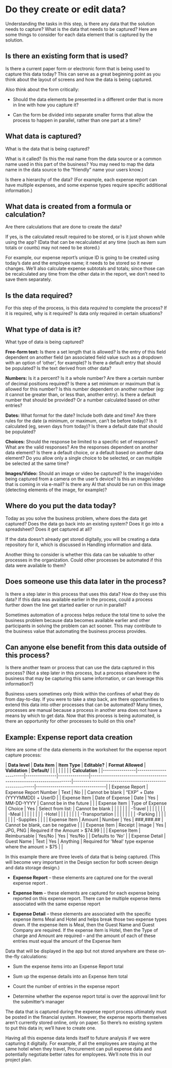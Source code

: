 Do they create or edit data?
============================

Understanding the tasks in this step, is there any data that the solution needs
to capture? What is the data that needs to be captured? Here are some things to
consider for each data element that is captured by the solution.

Is there an existing form that is used?
---------------------------------------

Is there a current paper form or electronic form that is being used to capture
this data today? This can serve as a great beginning point as you think about
the layout of screens and how the data is being captured.

Also think about the form critically:

-   Should the data elements be presented in a different order that is more in
    line with how you capture it?

-   Can the form be divided into separate smaller forms that allow the process
    to happen in parallel, rather than one part at a time?

What data is captured? 
-----------------------

What is the data that is being captured?

What is it called? (Is this the real name from the data source or a common name
used in this part of the business? You may need to map the data name in the data
source to the “friendly” name your users know.)

Is there a hierarchy of the data? (For example, each expense report can have
multiple expenses, and some expense types require specific additional
information.)

What data is created from a formula or calculation?
---------------------------------------------------

Are there calculations that are done to create the data?

If yes, is the calculated result required to be stored, or is it just shown
while using the app? (Data that can be recalculated at any time (such as item
sum totals or counts) may not need to be stored.)

For example, our expense report’s unique ID is going to be created using today’s
date and the employee name; it needs to be stored so it never changes. We’ll
also calculate expense subtotals and totals; since those can be recalculated any
time from the other data in the report, we don’t need to save them separately.

Is the data required?
---------------------

For this step of the process, is this data *required* to complete the process?
If it is required, why is it required? Is data only required in certain
situations?

What type of data is it?
------------------------

What type of data is being captured?

**Free-form text:** Is there a set length that is allowed? Is the entry of this
field dependent on another field (an associated field value such as a dropdown
with an option of ‘other’, for example)? Is there a default entry that should be
populated? Is the text derived from other data?

**Numbers:** Is it a percent? Is it a whole number? Are there a certain number
of decimal positions required? Is there a set minimum or maximum that is allowed
for this number? Is this number dependent on another number (eg: it cannot be
greater than, or less than, another entry). Is there a default number that
should be provided? Or a number calculated based on other entries?

**Dates:** What format for the date? Include both date and time? Are there rules
for the date (a minimum, or maximum, can’t be before today)? Is it calculated
(eg, seven days from today)? Is there a default date that should be populated?

**Choices:** Should the response be limited to a specific set of responses? What
are the valid responses? Are the responses dependent on another data element? Is
there a default choice, or a default based on another data element? Do you allow
only a single choice to be selected, or can multiple be selected at the same
time?

**Images/Video:** Should an image or video be captured? Is the image/video being
captured from a camera on the user’s device? Is this an image/video that is
coming in via e-mail? Is there any AI that should be run on this image
(detecting elements of the image, for example)?

Where do you put the data today?
-------------------------------

Today as you solve the business problem, where does the data get captured? Does
the data go back into an existing system? Does it go into a spreadsheet? Does it
get captured at all?

If the data doesn’t already get stored digitally, you will be creating a data
repository for it, which is discussed in Handling information and data.

Another thing to consider is whether this data can be valuable to other
processes in the organization. Could other processes be automated if this data
were available to them?

Does someone use this data later in the process?
------------------------------------------------

Is there a step later in this process that uses this data? How do they use this
data? If this data was available earlier in the process, could a process further
down the line get started earlier or run in parallel?

Sometimes automation of a process helps reduce the total time to solve the
business problem because data becomes available earlier and other participants
in solving the problem can act sooner. This may contribute to the business value
that automating the business process provides.

Can anyone else benefit from this data outside of this process? 
----------------------------------------------------------------

Is there another team or process that can use the data captured in this process?
(Not a step later in this process, but a process elsewhere in the business that
may be capturing this same information, or can leverage this information?)

Business users sometimes only think within the confines of what they do from
day-to-day. If you were to take a step back, are there opportunities to extend
this data into other processes that can be automated? Many times, processes are
manual because a process in another area does not have a means by which to get
data. Now that this process is being automated, is there an opportunity for
other processes to build on this one?

Example: Expense report data creation
-------------------------------------

Here are some of the data elements in the worksheet for the expense report
capture process:

| **Data level** | **Data item**         | **Item Type** | **Editable?** | **Format Allowed**                                                  | **Validation**                                            | **Default/**                     |
|                |                       |               |               |                                                                     |                                                           | **Calculation**                  |
|----------------|-----------------------|---------------|---------------|---------------------------------------------------------------------|-----------------------------------------------------------|----------------------------------|
| Expense Report | Expense Report Number | Text          | No            |                                                                     | Cannot be blank                                           | “EXP” + Date (YYYYMMDD) + UserID |
| Expense Item   | Date of Expense       | Date          | Yes           | MM-DD-YYYY                                                          | Cannot be in the future                                   |                                  |
| Expense Item   | Type of Expense       | Choice        | Yes           | Select from list:                                                   | Cannot be blank                                           |                                  |
|                |                       |               |               | -Travel                                                             |                                                           |                                  |
|                |                       |               |               | -Meal                                                               |                                                           |                                  |
|                |                       |               |               | -Hotel                                                              |                                                           |                                  |
|                |                       |               |               | -Transportation                                                     |                                                           |                                  |
|                |                       |               |               | -Parking                                                            |                                                           |                                  |
|                |                       |               |               | -Supplies                                                           |                                                           |                                  |
| Expense Item   | Amount                | Number        | Yes           | \#\#\#,\#\#\#.\#\#                                                  | Cannot be blank, can be negative                          |                                  |
| Expense Item   | Receipt               | Image         | Yes           | JPG, PNG                                                            | Required if the Amount \> \$74.99                         |                                  |
| Expense Item   | Reimbursable          | Yes/No        | Yes           | Yes/No                                                              |                                                           | Defaults to 'No'                 |
| Expense Detail | Guest Name            | Text          | Yes           | Anything                                                            | Required for 'Meal' type expense where the amount \> \$75 |                                  |

In this example there are three levels of data that is being captured. (This
will become very important in the Design section for both screen design and data
storage design.)

-   **Expense Report** – these elements are captured one for the overall expense
    report .

-   **Expense Item** – these elements are captured for each expense being
    reported on this expense report. There can be multiple expense items
    associated with the same expense report

-   **Expense Detail** – these elements are associated with the specific expense
    items Meal and Hotel and helps break those two expense types down. If the
    expense item is Meal, then the Guest Name and Guest Company are required. If
    the expense item is Hotel, then the Type of charge and Amount are required –
    and the amount of each of these entries must equal the amount of the Expense
    Item

Data that will be displayed in the app but not stored anywhere are these
on-the-fly calculations:

-   Sum the expense items into an Expense Report total

-   Sum up the expense details into an Expense Item total

-   Count the number of entries in the expense report

-   Determine whether the expense report total is over the approval limit for
    the submitter’s manager

The data that is captured during the expense report process ultimately must be
posted in the financial system. However, the expense reports themselves aren’t
currently stored online, only on paper. So there’s no existing system to put
this data in; we’ll have to create one.

Having all this expense data lends itself to future analysis if we were
capturing it digitally. For example, if all the employees are staying at the
same hotel when they travel, Procurement can pull expense data and potentially
negotiate better rates for employees. We’ll note this in our project plan.
